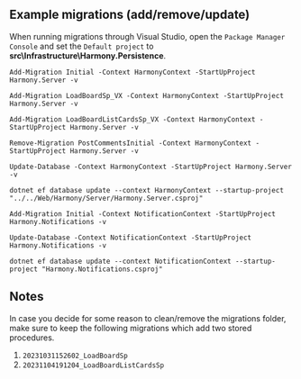 ## Example migrations (add/remove/update)

When running migrations through Visual Studio, open the `Package Manager Console` and set the `Default project` to __src\Infrastructure\Harmony.Persistence__.

```
Add-Migration Initial -Context HarmonyContext -StartUpProject Harmony.Server -v
```

```
Add-Migration LoadBoardSp_VX -Context HarmonyContext -StartUpProject Harmony.Server -v
```

```
Add-Migration LoadBoardListCardsSp_VX -Context HarmonyContext -StartUpProject Harmony.Server -v
```

```
Remove-Migration PostCommentsInitial -Context HarmonyContext -StartUpProject Harmony.Server -v
```

```
Update-Database -Context HarmonyContext -StartUpProject Harmony.Server -v
```

```
dotnet ef database update --context HarmonyContext --startup-project "../../Web/Harmony/Server/Harmony.Server.csproj"
```

```
Add-Migration Initial -Context NotificationContext -StartUpProject Harmony.Notifications -v
```

```
Update-Database -Context NotificationContext -StartUpProject Harmony.Notifications -v
```

```
dotnet ef database update --context NotificationContext --startup-project "Harmony.Notifications.csproj"
```

## Notes
In case you decide for some reason to clean/remove the migrations folder, make sure to keep the following migrations which add two stored procedures.

1. `20231031152602_LoadBoardSp`
2. `20231104191204_LoadBoardListCardsSp`

